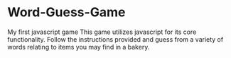 # Word-Guess-Game
My first javascript game
This game utilizes javascript for its core functionality.  Follow the instructions provided and guess from a variety of words relating to items you may find in a bakery.

